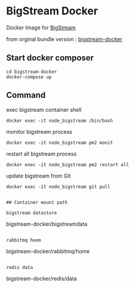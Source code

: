 # BigStream Docker
Docker Image for [BigStream](https://github.com/igridproject/node-bigstream)

from orginal bundle version : [bigstream-docker](https://github.com/igridproject/bigstream-docker)

## Start docker composer
```
cd bigstream-docker
docker-compose up
```
## Command
exec bigstream container shell
```
docker exec -it node_bigstream /bin/bash
```
monitor bigstream process
```
docker exec -it node_bigstream pm2 monit
```
restart all bigstream process
```
docker exec -it node_bigstream pm2 restart all
```

update bigstream from Git
```
docker exec -it node_bigstream git pull


## Container mount path

bigstream datastore
```
bigstream-docker/bigstreamdata
```

rabbitmq hoem
```
bigstream-docker/rabbitmq/home
```

redis data
```
bigstream-docker/redis/data
```
